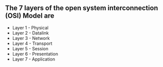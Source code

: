 
 ## The 7 layers of the open system interconnection (OSI) Model are
 
- Layer 1 - Physical
- Layer 2 - Datalink 
- Layer 3 - Network 
- Layer 4 - Transport 
- Layer 5 - Session 
- Layer 6 - Presentation
- Layer 7 - Application 
